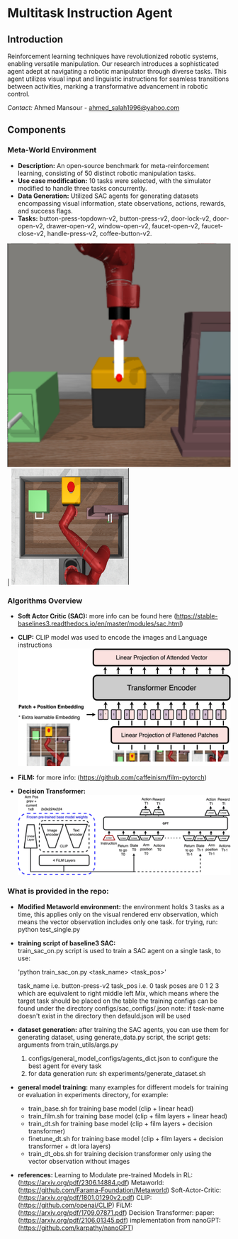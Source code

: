 # Multitask Instruction Agent

## Introduction
Reinforcement learning techniques have revolutionized robotic systems, enabling versatile manipulation. Our research introduces a sophisticated agent adept at navigating a robotic manipulator through diverse tasks. This agent utilizes visual input and linguistic instructions for seamless transitions between activities, marking a transformative advancement in robotic control.

*Contact:* Ahmed Mansour - ahmed_salah1996@yahoo.com


## Components

### Meta-World Environment
- **Description:** An open-source benchmark for meta-reinforcement learning, consisting of 50 distinct robotic manipulation tasks.
- **Use case modification:** 10 tasks were selected, with the simulator modified to handle three tasks concurrently.
- **Data Generation:** Utilized SAC agents for generating datasets encompassing visual information, state observations, actions, rewards, and success flags.
- **Tasks:** button-press-topdown-v2, button-press-v2, door-lock-v2, door-open-v2, drawer-open-v2, window-open-v2, faucet-open-v2, faucet-close-v2, handle-press-v2, coffee-button-v2.

![multi-env](figures/env_front.png) |  ![multi-env](figures/env_top.png)

### Algorithms Overview
- **Soft Actor Critic (SAC):** more info can be found here (https://stable-baselines3.readthedocs.io/en/master/modules/sac.html)


- **CLIP:** CLIP model was used to encode the images and Language instructions 
![clip](figures/ViT.png) 



- **FiLM:** for more info: (https://github.com/caffeinism/film-pytorch)
- **Decision Transformer:** 
![DT](figures/dt.png) 



### What is provided in the repo:
- **Modified Metaworld environment:** the environment holds 3 tasks as a time, this applies only on the visual rendered env observation, which means the vector observation includes only one task.
for trying, run: python  test_single.py

- **training script of baseline3 SAC:**  
train_sac_on.py script is used to train a SAC agent on a single task, to use:

  'python train_sac_on.py <task_name> <task_pos>'

  task_name i.e. button-press-v2 
  task_pos i.e. 0
  task poses are 0 1 2 3 which are equivalent to right middle left Mix, which means where the target task should be placed on the table
  the training configs can be found under the directory configs/sac_configs/<task-name>.json 
  note: if task-name doesn't exist in the directory then defauld.json will be used

- **dataset generation:**
after training the SAC agents, you can use them for generating dataset, using generate_data.py script, the script gets:
arguments from train_utils/args.py
  1. configs/general_model_configs/agents_dict.json to configure the best agent for every task
  2. for data generation run:
sh experiments/generate_dataset.sh

- **general model training:**
many examples for different models for training or evaluation in experiments directory, for example:
  * train_base.sh  for training base model (clip + linear head)
  * train_film.sh  for training base model (clip + film layers + linear head)
  * train_dt.sh    for training base model (clip + film layers + decision transformer)
  * finetune_dt.sh for training base model (clip + film layers + decision transformer + dt lora layers)
  * train_dt_obs.sh for training decision transformer only using the vector observation without images

- **references:**
  Learning to Modulate pre-trained Models in RL: (https://arxiv.org/pdf/2306.14884.pdf)
  Metaworld: (https://github.com/Farama-Foundation/Metaworld)
  Soft-Actor-Critic: (https://arxiv.org/pdf/1801.01290v2.pdf)
  CLIP: (https://github.com/openai/CLIP)
  FiLM: (https://arxiv.org/pdf/1709.07871.pdf)
  Decision Transformer: paper:(https://arxiv.org/pdf/2106.01345.pdf)   implementation from nanoGPT:(https://github.com/karpathy/nanoGPT) 
